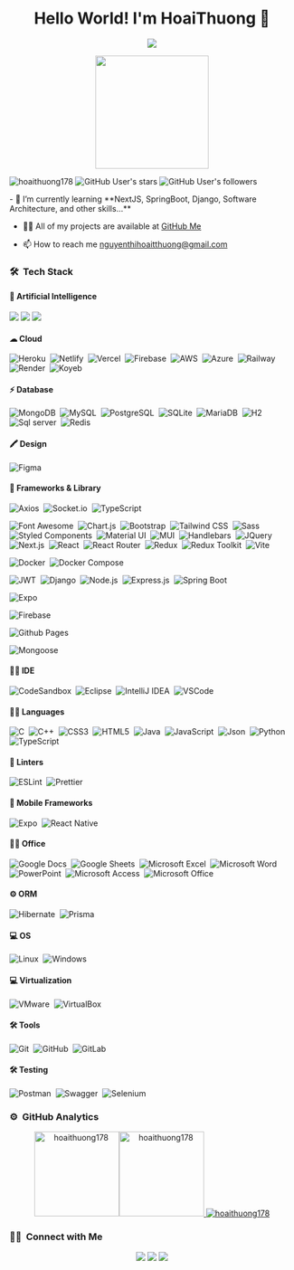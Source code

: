 <h1 align="center">Hello World! I'm HoaiThuong 👋</h1>
<p align="center">
  <img src="https://readme-typing-svg.herokuapp.com/?lines=React+Developer;Node+Developer&center=true&width=500&height=50">
</p>
<div align="center"><img width="200px" src="https://i.pinimg.com/originals/4c/5b/68/4c5b68bb6f2cadd738fa852f32188fd2.gif"/> </div>
<p align="left"> 
<img src="https://komarev.com/ghpvc/?username=hoaithuong178&label=Profile%20views&color=0e75b6&style=flat" alt="hoaithuong178" /> 
<img src="https://img.shields.io/github/stars/hoaithuong178" alt="GitHub User's stars" />
<img src="https://img.shields.io/github/followers/hoaithuong178" alt="GitHub User's followers" />
</p>
-   🌱 I’m currently learning **NextJS, SpringBoot, Django, Software Architecture, and other skills...**

-   👨‍💻 All of my projects are available at [GitHub Me](https://github.com/hoaithuong178?tab=repositories)

-   📫 How to reach me nguyenthihoaitthuong@gmail.com

### 🛠 &nbsp;Tech Stack

#### 🤖 Artificial Intelligence

<img src="https://img.shields.io/badge/ChatGPT-74aa9c?style=for-the-badge&logo=openai&logoColor=white"> <img src="https://img.shields.io/badge/Gemini-8E75B2?style=for-the-badge&logo=googlebard&logoColor=fff" /> <img src="https://img.shields.io/badge/Copilot-000000?style=for-the-badge&logo=github&logoColor=white" />

#### ☁ Cloud

![Heroku](https://img.shields.io/badge/-Heroku-05122A?style=flat&logo=heroku)&nbsp;
![Netlify](https://img.shields.io/badge/-Netlify-05122A?style=flat&logo=netlify)&nbsp;
![Vercel](https://img.shields.io/badge/-Vercel-05122A?style=flat&logo=vercel)&nbsp;
![Firebase](https://img.shields.io/badge/-Firebase-05122A?style=flat&logo=firebase)&nbsp;
![AWS](https://img.shields.io/badge/-AWS-05122A?style=flat&logo=amazonaws)&nbsp;
![Azure](https://img.shields.io/badge/-Azure-05122A?style=flat&logo=microsoftazure)&nbsp;
![Railway](https://img.shields.io/badge/-Railway-05122A?style=flat&logo=railway)&nbsp;
![Render](https://img.shields.io/badge/-Render-05122A?style=flat&logo=render)&nbsp;
![Koyeb](https://img.shields.io/badge/-Koyeb-05122A?style=flat&logo=koyeb)&nbsp;

#### ⚡ Database

![MongoDB](https://img.shields.io/badge/-MongoDB-05122A?style=flat&logo=mongodb)&nbsp;
![MySQL](https://img.shields.io/badge/-MySQL-05122A?style=flat&logo=mysql)&nbsp;
![PostgreSQL](https://img.shields.io/badge/-PostgreSQL-05122A?style=flat&logo=postgresql)&nbsp;
![SQLite](https://img.shields.io/badge/-SQLite-05122A?style=flat&logo=sqlite)&nbsp;
![MariaDB](https://img.shields.io/badge/-MariaDB-05122A?style=flat&logo=mariadb)&nbsp;
![H2](https://img.shields.io/badge/-H2-05122A?style=flat&logo=h2)&nbsp;
![Sql server](https://img.shields.io/badge/-SqlServer-05122A?style=flat&logo=microsoftsqlserver)&nbsp;
![Redis](https://img.shields.io/badge/-Redis-05122A?style=flat&logo=redis)&nbsp;

#### 🖍 Design

![Figma](https://img.shields.io/badge/-Figma-05122A?style=flat&logo=figma)&nbsp;

#### 🚀 Frameworks & Library

![Axios](https://img.shields.io/badge/-Axios-05122A?style=flat&logo=axios)&nbsp;
![Socket.io](https://img.shields.io/badge/-Socket.io-05122A?style=flat&logo=socket.io)&nbsp;
![TypeScript](https://img.shields.io/badge/-TypeScript-05122A?style=flat&logo=typescript)&nbsp;

![Font Awesome](https://img.shields.io/badge/-FontAwesome-05122A?style=flat&logo=fontawesome)&nbsp;
![Chart.js](https://img.shields.io/badge/-Chart.js-05122A?style=flat&logo=chart.js)&nbsp;
![Bootstrap](https://img.shields.io/badge/-Bootstrap-05122A?style=flat&logo=bootstrap)&nbsp;
![Tailwind CSS](https://img.shields.io/badge/-TailwindCSS-05122A?style=flat&logo=tailwindcss)&nbsp;
![Sass](https://img.shields.io/badge/-Sass-05122A?style=flat&logo=sass)&nbsp;
![Styled Components](https://img.shields.io/badge/-StyledComponents-05122A?style=flat&logo=styled-components)&nbsp;
![Material UI](https://img.shields.io/badge/-MaterialUI-05122A?style=flat&logo=material-ui)&nbsp;
![MUI](https://img.shields.io/badge/-MUI-05122A?style=flat&logo=material-ui)&nbsp;
![Handlebars](https://img.shields.io/badge/-Handlebars-05122A?style=flat&logo=handlebars)&nbsp;
![JQuery](https://img.shields.io/badge/-JQuery-05122A?style=flat&logo=jquery)&nbsp;
![Next.js](https://img.shields.io/badge/-Next.js-05122A?style=flat&logo=next.js)&nbsp;
![React](https://img.shields.io/badge/-React-05122A?style=flat&logo=react)&nbsp;
![React Router](https://img.shields.io/badge/-ReactRouter-05122A?style=flat&logo=reactrouter)&nbsp;
![Redux](https://img.shields.io/badge/-Redux-05122A?style=flat&logo=redux)&nbsp;
![Redux Toolkit](https://img.shields.io/badge/-ReduxToolkit-05122A?style=flat&logo=redux)&nbsp;
![Vite](https://img.shields.io/badge/-Vite-05122A?style=flat&logo=vite)&nbsp;

![Docker](https://img.shields.io/badge/-Docker-05122A?style=flat&logo=docker)&nbsp;
![Docker Compose](https://img.shields.io/badge/-DockerCompose-05122A?style=flat&logo=docker)&nbsp;

![JWT](https://img.shields.io/badge/-JWT-05122A?style=flat&logo=jsonwebtokens)&nbsp;
![Django](https://img.shields.io/badge/-Django-05122A?style=flat&logo=django)&nbsp;
![Node.js](https://img.shields.io/badge/-Node.js-05122A?style=flat&logo=node.js)&nbsp;
![Express.js](https://img.shields.io/badge/-Express.js-05122A?style=flat&logo=express)&nbsp;
![Spring Boot](https://img.shields.io/badge/-SpringBoot-05122A?style=flat&logo=springboot)&nbsp;

![Expo](https://img.shields.io/badge/-Expo-05122A?style=flat&logo=expo)&nbsp;

![Firebase](https://img.shields.io/badge/-Firebase-05122A?style=flat&logo=firebase)&nbsp;

![Github Pages](https://img.shields.io/badge/-GithubPages-05122A?style=flat&logo=github)&nbsp;

![Mongoose](https://img.shields.io/badge/-Mongoose-05122A?style=flat&logo=mongoose)&nbsp;

#### 👩‍💻 IDE

![CodeSandbox](https://img.shields.io/badge/-CodeSandbox-05122A?style=flat&logo=codesandbox)&nbsp;
![Eclipse](https://img.shields.io/badge/-Eclipse-05122A?style=flat&logo=eclipseide)&nbsp;
![IntelliJ IDEA](https://img.shields.io/badge/-IntelliJIDEA-05122A?style=flat&logo=intellijidea)&nbsp;
![VSCode](https://img.shields.io/badge/-VSCode-05122A?style=flat&logo=visualstudiocode)&nbsp;

#### 👩‍💻 Languages

![C](https://img.shields.io/badge/-C-05122A?style=flat&logo=c)&nbsp;
![C++](https://img.shields.io/badge/-C++-05122A?style=flat&logo=cplusplus)&nbsp;
![CSS3](https://img.shields.io/badge/-CSS3-05122A?style=flat&logo=css3)&nbsp;
![HTML5](https://img.shields.io/badge/-HTML5-05122A?style=flat&logo=html5)&nbsp;
![Java](https://img.shields.io/badge/-Java-05122A?style=flat&logo=java)&nbsp;
![JavaScript](https://img.shields.io/badge/-JavaScript-05122A?style=flat&logo=javascript)&nbsp;
![Json](https://img.shields.io/badge/-Json-05122A?style=flat&logo=json)&nbsp;
![Python](https://img.shields.io/badge/-Python-05122A?style=flat&logo=python)&nbsp;
![TypeScript](https://img.shields.io/badge/-TypeScript-05122A?style=flat&logo=typescript)&nbsp;

#### 🧐 Linters

![ESLint](https://img.shields.io/badge/-ESLint-05122A?style=flat&logo=eslint)&nbsp;
![Prettier](https://img.shields.io/badge/-Prettier-05122A?style=flat&logo=prettier)&nbsp;

#### 📱 Mobile Frameworks

![Expo](https://img.shields.io/badge/-Expo-05122A?style=flat&logo=expo)&nbsp;
![React Native](https://img.shields.io/badge/-ReactNative-05122A?style=flat&logo=react)&nbsp;

#### 👨‍💻 Office

![Google Docs](https://img.shields.io/badge/-GoogleDocs-05122A?style=flat&logo=googledocs)&nbsp;
![Google Sheets](https://img.shields.io/badge/-GoogleSheets-05122A?style=flat&logo=googlesheets)&nbsp;
![Microsoft Excel](https://img.shields.io/badge/-MicrosoftExcel-05122A?style=flat&logo=microsoftexcel)&nbsp;
![Microsoft Word](https://img.shields.io/badge/-MicrosoftWord-05122A?style=flat&logo=microsoftword)&nbsp;
![PowerPoint](https://img.shields.io/badge/-PowerPoint-05122A?style=flat&logo=microsoftpowerpoint)&nbsp;
![Microsoft Access](https://img.shields.io/badge/-MicrosoftAccess-05122A?style=flat&logo=microsoftaccess)&nbsp;
![Microsoft Office](https://img.shields.io/badge/-MicrosoftOffice-05122A?style=flat&logo=microsoftoffice)&nbsp;

#### ⚙️ ORM

![Hibernate](https://img.shields.io/badge/-Hibernate-05122A?style=flat&logo=hibernate)&nbsp;
![Prisma](https://img.shields.io/badge/-Prisma-05122A?style=flat&logo=prisma)&nbsp;

#### 💻 OS

![Linux](https://img.shields.io/badge/-Linux-05122A?style=flat&logo=linux)&nbsp;
![Windows](https://img.shields.io/badge/-Windows-05122A?style=flat&logo=windows)&nbsp;

#### 💻 Virtualization

![VMware](https://img.shields.io/badge/-VMware-05122A?style=flat&logo=vmware)&nbsp;
![VirtualBox](https://img.shields.io/badge/-VirtualBox-05122A?style=flat&logo=virtualbox)&nbsp;

#### 🛠 Tools

![Git](https://img.shields.io/badge/-Git-05122A?style=flat&logo=git)&nbsp;
![GitHub](https://img.shields.io/badge/-GitHub-05122A?style=flat&logo=github)&nbsp;
![GitLab](https://img.shields.io/badge/-GitLab-05122A?style=flat&logo=gitlab)&nbsp;

#### 🛠 Testing

![Postman](https://img.shields.io/badge/-Postman-05122A?style=flat&logo=postman)&nbsp;
![Swagger](https://img.shields.io/badge/-Swagger-05122A?style=flat&logo=swagger)&nbsp;
![Selenium](https://img.shields.io/badge/-Selenium-05122A?style=flat&logo=selenium)&nbsp;

### ⚙️ &nbsp;GitHub Analytics

<p align="center">
<a href="https://github.com/hoaithuong178">
<img src="https://github-readme-stats.vercel.app/api/top-langs?username=hoaithuong178&show_icons=true&locale=en&layout=compact&theme=nightowl&hide_border=true" alt="hoaithuong178" height=150px/><img src="https://github-readme-stats.vercel.app/api?username=hoaithuong178&show_icons=true&locale=en&theme=nightowl&hide_border=true" alt="hoaithuong178" height=150px />
<img src="https://github-readme-streak-stats.herokuapp.com/?user=hoaithuong178&theme=nightowl&hide_border=true" alt="hoaithuong178"/>
</a>
</p>

### 🤝🏻 &nbsp;Connect with Me

<p align="center">
<a href="mailto:nguyenthihoaitthuong@gmail.com"><img src="https://img.shields.io/badge/-Mail-D14836?style=flat&logo=Gmail&logoColor=white"/></a>
<a href="https://www.linkedin.com/in/nguyen-thi-hoai-thuong-593ba6311/"><img src="https://img.shields.io/badge/-LinkedIn-0077B5?style=flat&logo=Linkedin&logoColor=white"/></a>
<a href="https://www.facebook.com/rem178/"><img src="https://img.shields.io/badge/-Facebook-1877F2?style=flat&logo=Facebook&logoColor=white"/></a>
</p>
